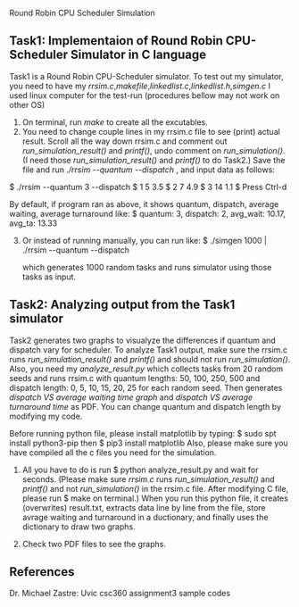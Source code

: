 Round Robin CPU Scheduler Simulation 
## Task1: Implementaion of Round Robin CPU-Scheduler Simulator in C language
Task1 is a Round Robin CPU-Scheduler simulator.
To test out my simulator, you need to have my *rrsim.c*,*makefile*,*linkedlist.c*,*linkedlist.h*,*simgen.c*
I used linux computer for the test-run (procedures bellow may not work on other OS)
1. On terminal, run *make* to create all the excutables.
2. You need to change couple lines in my rrsim.c file to see (print) actual result.
   Scroll all the way down rrsim.c and comment out *run_simulation_result()* and *printf()*, undo comment on *run_simulation()*.
   (I need those *run_simulation_result()* and *printf()* to do Task2.)
   Save the file and run *./rrsim --quantum <num> --dispatch <num>*, and input data as follows:

$ ./rrsim --quantum 3 --dispatch 
$ 1 5 3.5
$ 2 7 4.9
$ 3 14 1.1
$ Press Ctrl-d

 By default, if program ran as above, it shows quantum, dispatch, average waiting, average turnaround like:
   $ quantum: 3, dispatch: 2, avg_wait: 10.17, avg_ta: 13.33

3. Or instead of running manually, you can run like:
    $ ./simgen 1000 <seed> | ./rrsim --quantum <num> --dispatch <num>

    which generates 1000 random tasks and runs simulator using those tasks as input.

## Task2: Analyzing output from the Task1 simulator
Task2 generates two graphs to visualyze the differences if quantum and dispatch vary for scheduler.
To analyze Task1 output, make sure the rrsim.c runs *run_simulation_result()* and *printf()* and should not run *run_simulation()*.
Also, you need my *analyze_result.py* which collects tasks from 20 random seeds and runs rrsim.c with quantum lengths: 50, 100, 250, 500
and dispatch length: 0, 5, 10, 15, 20, 25 for each random seed. Then generates *dispatch VS average waiting time graph* and *dispatch VS average turnaround time* as PDF. You can change quantum and dispatch length by modifying my code. 

Before running python file, please install matplotlib by typing: 
$ sudo spt install python3-pip then $ pip3 install matplotlib 
Also, please make sure you have compiled all the c files you need for the simulation.
1. All you have to do is run $ python analyze_result.py and wait for seconds. (Please make sure *rrsim.c* runs *run_simulation_result()* 
   and *printf()* and not *run_simulation()* in the rrsim.c file. After modifying C file, please run $ make on terminal.)
   When you run this python file, it creates (overwrites) result.txt, extracts data line by line from the file, store avrage waiting and turnaround in a ductionary, and finally uses the dictionary to draw two graphs.
   
2. Check two PDF files to see the graphs.

## References
Dr. Michael Zastre: Uvic csc360 assignment3 sample codes
